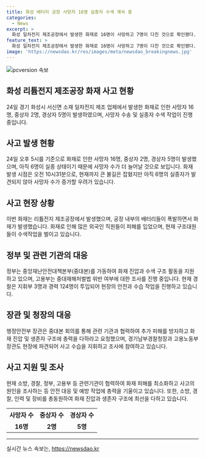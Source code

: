 ```yaml
---
title: 화성 배터리 공장 사망자 16명 실종자 수색 계속 중
categories:
  - News
excerpt: >
  화성 일차전지 제조공장에서 발생한 화재로 16명이 사망하고 7명이 다친 것으로 확인됐다. 사망자는 더 늘어날 전망이며, 사상자 중 외국인이 다수 포함돼 있다. 60대 한국인 남성의 사망도 확인됐으며, 6명은 여전히 실종 중이다. 공장에는 102명이 근무하고 있었고, 소방당국은 현재 실종자 수색작업을 집중하고 있다. 중대재해처벌법 위반 여부 등을 조사 중이며, 경찰과 정부 관계자들이 현장에 긴급 출동하며 대응하고 있다.
feature_text: >
  화성 일차전지 제조공장에서 발생한 화재로 16명이 사망하고 7명이 다친 것으로 확인됐다. 사망자는 더 늘어날 전망이며, 사상자 중 외국인이 다수 포함돼 있다. 60대 한국인 남성의 사망도 확인됐으며, 6명은 여전히 실종 중이다. 공장에는 102명이 근무하고 있었고, 소방당국은 현재 실종자 수색작업을 집중하고 있다. 중대재해처벌법 위반 여부 등을 조사 중이며, 경찰과 정부 관계자들이 현장에 긴급 출동하며 대응하고 있다.
image: 'https://newsdao.kr/res/images/meta/newsdao_breakingnews.jpg'
---
```


<p><img src="https://newsdao.kr/res/images/meta/newsdao_breakingnews.jpg" alt="pcversion 속보" /></p>

<h2 data-ke-size="size26">화성 리튬전지 제조공장 화재 사고 현황</h2>

<p data-ke-size="size16">24일 경기 화성시 서신면 소재 일차전지 제조 업체에서 발생한 화재로 인한 사망자 16명, 중상자 2명, 경상자 5명이 발생하였으며, 사망자 수송 및 실종자 수색 작업이 진행 중입니다.</p>

<h2 data-ke-size="size26">사고 발생 현황</h2>

<p data-ke-size="size16">24일 오후 5시를 기준으로 화재로 인한 사망자 16명, 중상자 2명, 경상자 5명이 발생했으며, 아직 6명이 실종 상태이기 때문에 사망자 수가 더 늘어날 것으로 보입니다. 화재 발생 시점은 오전 10시31분으로, 현재까지 큰 불길은 잡혔지만 아직 6명의 실종자가 발견되지 않아 사망자 수가 증가할 우려가 있습니다.</p>

<h2 data-ke-size="size26">사고 현장 상황</h2>

<p data-ke-size="size16">이번 화재는 리튬전지 제조공장에서 발생했으며, 공장 내부의 배터리들이 폭발하면서 화재가 발생했습니다. 화재로 인해 많은 외국인 직원들이 피해를 입었으며, 현재 구조대원들이 수색작업을 벌이고 있습니다.</p>

<h2 data-ke-size="size26">정부 및 관련 기관의 대응</h2>

<p data-ke-size="size16">정부는 중앙재난안전대책본부(중대본)를 가동하여 화재 진압과 수색 구조 활동을 지원하고 있으며, 고용부는 중대재해처벌법 위반 여부에 대한 조사를 진행 중입니다. 현재 경찰은 지휘부 3명과 경력 124명이 투입되어 현장의 안전과 수습 작업을 진행하고 있습니다.</p>

<h2 data-ke-size="size26">장관 및 청장의 대응</h2>

<p data-ke-size="size16">행정안전부 장관은 중대본 회의를 통해 관련 기관과 협력하여 추가 피해를 방지하고 화재 진압 및 생존자 구조에 총력을 다하라고 요청했으며, 경기남부경찰청장과 고용노동부 장관도 현장에 파견되어 사고 수습을 지휘하고 조사에 참여하고 있습니다.</p>

<h2 data-ke-size="size26">사고 지원 및 조사</h2>

<p data-ke-size="size16">현재 소방, 경찰, 정부, 고용부 등 관련기관이 협력하여 화재 피해를 최소화하고 사고의 원인을 조사하는 등 안전 대응 및 예방 작업에 총력을 기울이고 있습니다. 또한, 소방, 경찰, 인력 및 장비를 총동원하여 화재 진압과 생존자 구조에 최선을 다하고 있습니다.</p>

<table>
    <tr>
        <th>사망자 수</th>
        <th>중상자 수</th>
        <th>경상자 수</th>
    </tr>
    <tr>
        <td style="text-align: center; height: 17px;"><b>16명</b></td>
        <td style="text-align: center; height: 17px;"><b>2명</b></td>
        <td style="text-align: center; height: 17px;"><b>5명</b></td>
    </tr>
</table>

<p><hr></p>
실시간 뉴스 속보는, <a href="https://newsdao.kr" rel="dofollow">https://newsdao.kr</a>



